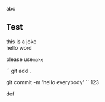 abc
## Test
this is a joke<br>
hello word

please use``make``

``
git add .

git commit -m 'hello everybody'
``
123

def
